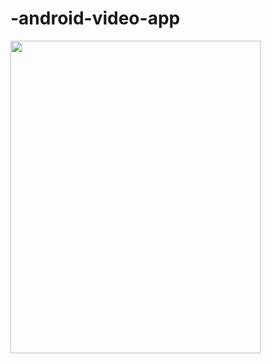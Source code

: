 # -android-video-app
<img src="https://encrypted-tbn0.gstatic.com/images?q=tbn:ANd9GcSvE6DQnGNbN_f8V5YMiPJ3I-Z3YtbGY0AIBw&usqp=CAU" width="400" height="500" />
